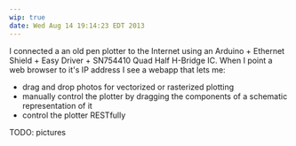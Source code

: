 ```yaml
---
wip: true
date: Wed Aug 14 19:14:23 EDT 2013
---
```


I connected a an old pen plotter to the Internet using an Arduino + Ethernet Shield + Easy Driver + SN754410 Quad Half H-Bridge IC. When I point a web browser to it's IP address I see a webapp that lets me:

* drag and drop photos for vectorized or rasterized plotting
* manually control the plotter by dragging the components of a schematic representation of it
* control the plotter RESTfully

TODO: pictures
